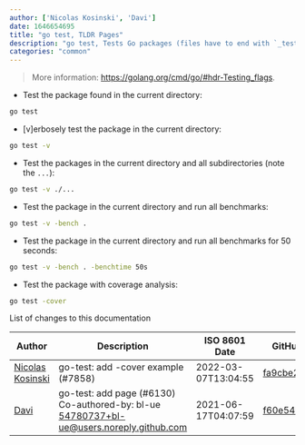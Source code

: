 ```yaml
---
author: ['Nicolas Kosinski', 'Davi']
date: 1646654695
title: "go test, TLDR Pages"
description: "go test, Tests Go packages (files have to end with `_test.go`)."
categories: "common"
---
```

> More information: <https://golang.org/cmd/go/#hdr-Testing_flags>.

- Test the package found in the current directory:

```bash
go test
```

- [v]erbosely test the package in the current directory:

```bash
go test -v
```

- Test the packages in the current directory and all subdirectories (note the `...`):

```bash
go test -v ./...
```

- Test the package in the current directory and run all benchmarks:

```bash
go test -v -bench .
```

- Test the package in the current directory and run all benchmarks for 50 seconds:

```bash
go test -v -bench . -benchtime 50s
```

- Test the package with coverage analysis:

```bash
go test -cover
```
List of changes to this documentation


Author | Description | ISO 8601 Date | GitHub link
------|-----|-----|-----
[Nicolas Kosinski](mailto:nicokosi@users.noreply.github.com) | go-test: add -cover example (#7858) | 2022-03-07T13:04:55 | [fa9cbe265b5c](https://github.com/tldr-pages/tldr/commit/fa9cbe265b5c14614d3ae60233856e7a411254b9)
[Davi](mailto:davi@agst.dev) | go-test: add page (#6130) Co-authored-by: bl-ue <54780737+bl-ue@users.noreply.github.com> | 2021-06-17T04:07:59 | [f60e542813d1](https://github.com/tldr-pages/tldr/commit/f60e542813d119878c87e6c85d8486b02897f809)

